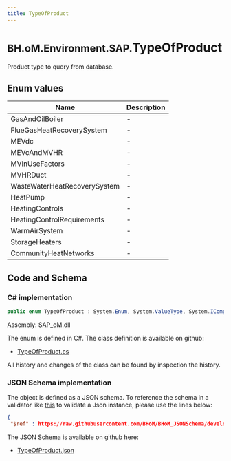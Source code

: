 ```yaml
---
title: TypeOfProduct
---
```


# <small>BH.oM.Environment.SAP.</small>**TypeOfProduct**

Product type to query from database.

## Enum values

| Name            | Description                                                    |
|-----------------|----------------------------------------------------------------|
| GasAndOilBoiler |  -  |
| FlueGasHeatRecoverySystem |  -  |
| MEVdc |  -  |
| MEVcAndMVHR |  -  |
| MVInUseFactors |  -  |
| MVHRDuct |  -  |
| WasteWaterHeatRecoverySystem |  -  |
| HeatPump |  -  |
| HeatingControls |  -  |
| HeatingControlRequirements |  -  |
| WarmAirSystem |  -  |
| StorageHeaters |  -  |
| CommunityHeatNetworks |  -  |


## Code and Schema

### C# implementation

``` C# title="C#"
public enum TypeOfProduct : System.Enum, System.ValueType, System.IComparable, System.ISpanFormattable, System.IFormattable, System.IConvertible
```

Assembly: SAP_oM.dll

The enum is defined in C#. The class definition is available on github:

- [TypeOfProduct.cs](https://github.com/BHoM/SAP_Toolkit/blob/develop/SAP_oM/Enums\TypeOfProduct.cs)

All history and changes of the class can be found by inspection the history.
### JSON Schema implementation

The object is defined as a JSON schema. To reference the schema in a validator like [this](https://www.jsonschemavalidator.net/) to validate a Json instance, please use the lines below:

``` json title="JSON Schema"
{
 "$ref" : https://raw.githubusercontent.com/BHoM/BHoM_JSONSchema/develop/SAP_oM/SAP/TypeOfProduct.json}
```

The JSON Schema is available on github here:

- [TypeOfProduct.json](https://github.com/BHoM/BHoM_JSONSchema/blob/develop/SAP_oM/SAP/TypeOfProduct.json)
